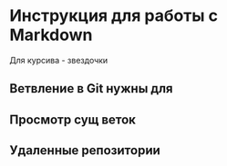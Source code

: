 # Инструкция для работы с Markdown

Для курсива - звездочки


## Ветвление в Git нужны для

## Просмотр сущ веток

## Удаленные репозитории